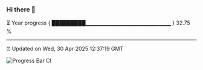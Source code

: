 ### Hi there 👋

⏳ Year progress { █████████▁▁▁▁▁▁▁▁▁▁▁▁▁▁▁▁▁▁▁▁▁ } 32.75 %

---

⏰ Updated on Wed, 30 Apr 2025 12:37:19 GMT

![Progress Bar CI](https://github.com/liununu/liununu/workflows/Progress%20Bar%20CI/badge.svg)
